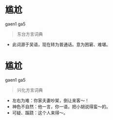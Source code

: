# 尴尬
gaen1 ga5
> 东台方言词典
- 此词源于吴语，现在转为普通话。意为困窘、难堪。

# 尴尬
gaen1 ga5
> 兴化方言词典
- 左右为难：你家夫妻吵架，倒让来客～！
- 神色不自然：他一言，你一语，把小胡说得蛮～的。
- 可疑、蹊跷：这个人来得～。
